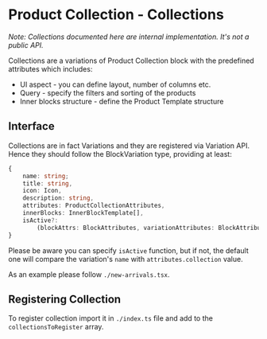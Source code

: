 # Product Collection - Collections

_Note: Collections documented here are internal implementation. It's not a public API._

Collections are a variations of Product Collection block with the predefined attributes which includes:

- UI aspect - you can define layout, number of columns etc.
- Query - specify the filters and sorting of the products
- Inner blocks structure - define the Product Template structure

## Interface

Collections are in fact Variations and they are registered via Variation API. Hence they should follow the BlockVariation type, providing at least:

```typescript
{
	name: string;
	title: string,
	icon: Icon,
	description: string,
	attributes: ProductCollectionAttributes,
	innerBlocks: InnerBlockTemplate[],
	isActive?:
		(blockAttrs: BlockAttributes, variationAttributes: BlockAttributes) => boolean,
}
```

Please be aware you can specify `isActive` function, but if not, the default one will compare the variation's `name` with `attributes.collection` value.

As an example please follow `./new-arrivals.tsx`.

## Registering Collection

To register collection import it in `./index.ts` file and add to the `collectionsToRegister` array.
